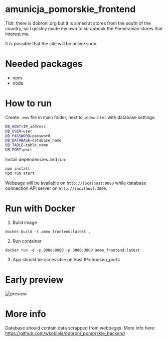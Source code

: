 # amunicja_pomorskie_frontend

Tldr: there is dobroni.org but it is aimed at stores from the south of the country, so I quickly made my own
to scrapbook the Pomeranian stores that interest me.

It is possible that the site will be online soon.

# Needed packages
- npm
- node

# How to run

Create `.env` file in main folder, next to `index.html` with database settings:

```bash
DB_HOST=IP_address
DB_USER=user
DB_PASSWORD=password
DB_DATABASE=database_name
DB_TABLE=table_name
DB_PORT=port
```

Install dependencies and run:
```bash
npm install
npm run start
```

Webpage will be available on `http://localhost:8080` while database connection API server on `http://localhost:3000`.

# Run with Docker
1. Build image
```
docker build -t ammo_frontend:latest .
```
2. Run container
```
docker run -d -p 8080:8080 -p 3000:3000 ammo_frontend:latest
```
3. App should be accessible on host IP:choosen_ports

# Early preview

![preview](https://i.ibb.co/phS4pzd/Przechwytywanie.png)


# More info
Database should contain data scrapped from webpages. More info here: 
https://github.com/wkobiela/dobroni_pomorskie_backend
